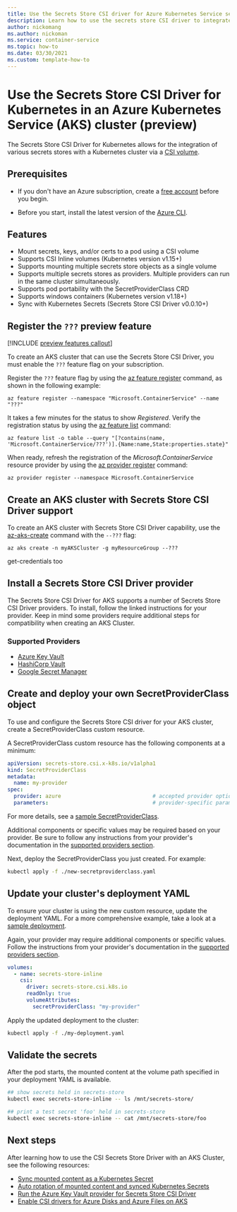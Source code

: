 ```yaml
---
title: Use the Secrets Store CSI driver for Azure Kubernetes Service secrets
description: Learn how to use the secrets store CSI driver to integrate secrets stores with Azure Kubernetes Service (AKS).
author: nickomang 
ms.author: nickoman
ms.service: container-service
ms.topic: how-to 
ms.date: 03/30/2021
ms.custom: template-how-to
---
```


# Use the Secrets Store CSI Driver for Kubernetes in an Azure Kubernetes Service (AKS) cluster (preview)

The Secrets Store CSI Driver for Kubernetes allows for the integration of various secrets stores with a Kubernetes cluster via a [CSI volume][kube-csi].

## Prerequisites

- If you don't have an Azure subscription, create a [free account](https://azure.microsoft.com/free/?WT.mc_id=A261C142F) before you begin.

- Before you start, install the latest version of the [Azure CLI](/cli/azure/install-azure-cli-windows).

## Features

- Mount secrets, keys, and/or certs to a pod using a CSI volume
- Supports CSI Inline volumes (Kubernetes version v1.15+)
- Supports mounting multiple secrets store objects as a single volume
- Supports multiple secrets stores as providers. Multiple providers can run in the same cluster simultaneously.
- Supports pod portability with the SecretProviderClass CRD
- Supports windows containers (Kubernetes version v1.18+)
- Sync with Kubernetes Secrets (Secrets Store CSI Driver v0.0.10+)

## Register the `???` preview feature

[!INCLUDE [preview features callout](./includes/preview/preview-callout.md)]

To create an AKS cluster that can use the Secrets Store CSI Driver, you must enable the `???` feature flag on your subscription.

Register the `???` feature flag by using the [az feature register][az-feature-register] command, as shown in the following example:

```azurecli-interactive
az feature register --namespace "Microsoft.ContainerService" --name "???"
```

It takes a few minutes for the status to show *Registered*. Verify the registration status by using the [az feature list][az-feature-list] command:

```azurecli-interactive
az feature list -o table --query "[?contains(name, 'Microsoft.ContainerService/???')].{Name:name,State:properties.state}"
```

When ready, refresh the registration of the *Microsoft.ContainerService* resource provider by using the [az provider register][az-provider-register] command:

```azurecli-interactive
az provider register --namespace Microsoft.ContainerService
```

## Create an AKS cluster with Secrets Store CSI Driver support

To create an AKS cluster with Secrets Store CSI Driver capability, use the [az-aks-create][az-aks-create] command with the `--???` flag:

```azurecli-interactive
az aks create -n myAKSCluster -g myResourceGroup --???
```

get-credentials too

## Install a Secrets Store CSI Driver provider

The Secrets Store CSI Driver for AKS supports a number of Secrets Store CSI Driver providers. To install, follow the linked instructions for your provider. Keep in mind some providers require additional steps for compatibility when creating an AKS Cluster.

### Supported Providers
- [Azure Key Vault][key-vault-provider-install]
- [HashiCorp Vault][hashicorp-vault-provider-install]
- [Google Secret Manager][google-secret-manager-provider-install]

## Create and deploy your own SecretProviderClass object

To use and configure the Secrets Store CSI driver for your AKS cluster, create a SecretProviderClass custom resource.

A SecretProviderClass custom resource has the following components at a minimum:

```yml
apiVersion: secrets-store.csi.x-k8s.io/v1alpha1
kind: SecretProviderClass
metadata:
  name: my-provider
spec:
  provider: azure                             # accepted provider options: azure or vault or gcp
  parameters:                                 # provider-specific parameters
```

For more details, see a [sample SecretProviderClass][sample-secret-provider-class].

Additional components or specific values may be required based on your provider. Be sure to follow any instructions from your provider's documentation in the [supported providers section](#supported-providers).

Next, deploy the SecretProviderClass you just created. For example:

```bash
kubectl apply -f ./new-secretproviderclass.yaml
```

## Update your cluster's deployment YAML

To ensure your cluster is using the new custom resource, update the deployment YAML. For a more comprehensive example, take a look at a [sample deployment][sample-deployment].

Again, your provider may require additional components or specific values. Follow the instructions from your provider's documentation in the [supported providers section](#supported-providers).

```yml
volumes:
  - name: secrets-store-inline
    csi:
      driver: secrets-store.csi.k8s.io
      readOnly: true
      volumeAttributes:
        secretProviderClass: "my-provider"
```

Apply the updated deployment to the cluster: 

```bash
kubectl apply -f ./my-deployment.yaml
```

## Validate the secrets

After the pod starts, the mounted content at the volume path specified in your deployment YAML is available.

```Bash
## show secrets held in secrets-store
kubectl exec secrets-store-inline -- ls /mnt/secrets-store/

## print a test secret 'foo' held in secrets-store
kubectl exec secrets-store-inline -- cat /mnt/secrets-store/foo
```

## Next steps
<!-- Add a context sentence for the following links -->
After learning how to use the CSI Secrets Store Driver with an AKS Cluster, see the following resources:

- [Sync mounted content as a Kubernetes Secret][sync-kube-secret]
- [Auto rotation of mounted content and synced Kubernetes Secrets][auto-rotate-kube-secret]
- [Run the Azure Key Vault provider for Secrets Store CSI Driver][key-vault-provider]
- [Enable CSI drivers for Azure Disks and Azure Files on AKS][csi-storage-drivers]

<!-- Links -->
<!-- Internal -->
[az-feature-register]: /cli/azure/feature#az_feature_register
[az-feature-list]: /cli/azure/feature#az_feature_list
[az-provider-register]: /cli/azure/provider#az_provider_register
[az-aks-create]: /cli/azure/aks#az_aks_create
[key-vault-provider]: ../key-vault/general/key-vault-integrate-kubernetes.md
[csi-storage-drivers]: ./csi-storage-drivers.md

<!-- External -->
[kube-csi]: https://kubernetes-csi.github.io/docs/
[key-vault-provider-install]: https://azure.github.io/secrets-store-csi-driver-provider-azure/
[hashicorp-vault-provider-install]: https://github.com/hashicorp/vault-csi-provider
[google-secret-manager-provider-install]: https://github.com/GoogleCloudPlatform/secrets-store-csi-driver-provider-gcp 
[sample-secret-provider-class]: https://github.com/kubernetes-sigs/secrets-store-csi-driver/blob/master/test/bats/tests/vault/vault_v1alpha1_secretproviderclass.yaml
[sample-deployment]: https://github.com/kubernetes-sigs/secrets-store-csi-driver/blob/master/test/bats/tests/vault/pod-vault-inline-volume-secretproviderclass.yaml
[sync-kube-secret]: https://secrets-store-csi-driver.sigs.k8s.io/topics/sync-as-kubernetes-secret.html
[auto-rotate-kube-secret]: https://secrets-store-csi-driver.sigs.k8s.io/topics/secret-auto-rotation.html
